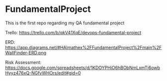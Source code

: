 # FundamentalProject
This is the first repo regarding my QA fundamental project

Trello: https://trello.com/b/qkV41XqE/devops-fundamental-project

ERD: https://app.diagrams.net/#HAlmathex%2FFundamentalProject%2Fmain%2FWallFinder-ERD.png

Risk Assessment: https://docs.google.com/spreadsheets/d/1KDOYPHiO6hBObNmLxmTj6owbHyyz476xQ-NGfvWHOrs/edit#gid=0
